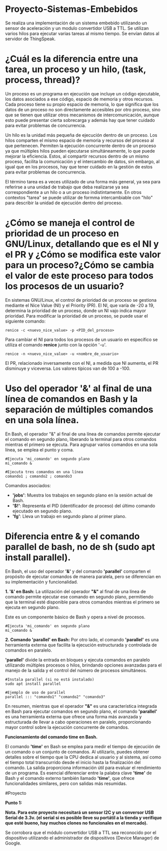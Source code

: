 # Proyecto-Sistemas-Embebidos

Se realiza una implementación de un sistema embebido utilizando un sensor de aceleración y un modulo convertidor USB a TTL. Se utilizan varios hilos para ejecutar varias tareas al mismo tiempo. Se envían datos al servidor de ThingSpeak.

# ¿Cuál es la diferencia entre una tarea, un proceso y un hilo, (task, process, thread)?

Un proceso es un programa en ejecución que incluye un código ejecutable, los datos asociados a ese código, espacio de memoria y otros recursos. Cada proceso tiene su propio espacio de memoria, lo que significa que los datos de un proceso no son directamente accesibles por otro proceso, sino que se tienen que utilizar otros mecanismos de intercomunicación, aunque esto puede presentar cierta sobrecarga y además hay que tener cuidado para evitar problemas de concurrencia.

Un hilo es la unidad más pequeña de ejecución dentro de un proceso. Los hilos comparten el mismo espacio de memoria y recursos del proceso al que pertenecen. Permiten la ejecución concurrente dentro de un proceso ya que múltiples hilos pueden ejecutarse simultáneamente, lo que puede mejorar la eficiencia. Estos, al compartir recursos dentro de un mismo proceso, facilita la comunicación y el intercambio de datos, sin embargo, al igual que en los procesos, hay que tener cuidado en la gestión de estos para evitar problemas de concurrencia.

El término tarea es a veces utilizado de una forma más general, ya sea para referirse a una unidad de trabajo que deba realizarse ya sea correspondiente a un hilo o a un proceso indistintamente. En otros contextos "tarea" se puede utilizar de formma intercambiable con "hilo" para describir la unidad de ejecución dentro del proceso.

# ¿Cómo se maneja el control de prioridad de un proceso en GNU/Linux, detallando que es el NI y el PR y ¿Cómo se modifica este valor para un proceso?¿Cómo se cambia el valor de este proceso para todos los procesos de un usuario?

En sistemas GNU/Linux, el control de prioridad de un proceso se gestiona mediante el Nice Value (NI) y el Priority (PR). El NI, que varía de -20 a 19, determina la prioridad de un proceso, donde un NI vajo indica mayor prioridad. Para modificar la prioridad de un proceso, se puede usar el siguiente comando: 

    renice -c <nuevo_nice_value> -p <PID_del_proceso>
    
Para cambiar el NI para todos los procesos de un usuario en específico se utiliza el comando **renice** junto con la opción '-u'.

    renice -n <nuevo_nice_value> -u <nombre_de_usuario>

El PR, relacionado inversamente con el NI, a medida que NI aumenta, el PR disminuye y viceversa. Los valores típicos van de 100 a -100.

# Uso del operador '&' al final de una línea de comandos en Bash y la separación de múltiples comandos en una sola línea.

En Bash, el operador "&" al final de una línea de comandos permite ejecutar el comando en segundo plano, liberando la terminal para otros comandos mientras el primero se ejecuta. Para agrupar varios comandos en una sola línea, se emplea el punto y coma.

    #Ejecuta 'mi_comando' en segundo plano
    mi_comando &

    #Ejecuta tres comandos en una línea
    comando1 ; comando2 ; comando3

Comandos asociados:

- **'jobs'**: Muestra los trabajos en segundo plano en la sesión actual de Bash.
- **'$!'**: Representa el PID (identificador de proceso) del último comando ejecutado en segundo plano.
- **'fg'**: Lleva un trabajo en segundo plano al primer plano.

# Diferencia entre & y el comando parallel de bash, no de sh (sudo apt install parallel).

En Bash, el uso del operador **'&'** y del comando **'parallel'** comparten el propósito de ejecutar comandos de manera paralela, pero se diferencian en su implementación y funcionalidad.

**1. '&' en Bash:** 
La utilización del operador **"&"** al final de una línea de comando permite ejecutar ese comando en segundo plano, permitiendo que la terminal esté disponible para otros comandos mientras el primero se ejecuta en segundo plano. 

Este es un componente básico de Bash y opera a nivel de procesos. 

    #Ejecuta 'mi_comando' en segundo plano
    mi_comando &

**2. Comando 'parallel' en Bash:**
Por otro lado, el comando **'parallel'** es una herramienta externa que facilita la ejecución estructurada y controlada de comandos en paralelo.

**'parallel'** divide la entrada en bloques y ejecuta comandos en paralelo utilizando múltiples procesos o hilos, brindando opciones avanzadas para el manejo de la salida y el control del número de procesos simultáneos.

    #Instala parallel (si no está instalado)
    sudo apt install parallel

    #Ejemplo de uso de parallel
    parallel ::: "comando1" "comando2" "comando3"

En resumen, mientras que el operador **"&"** es una característica integrada en Bash para ejecutar comandos en segundo plano, el comando **'parallel'** es una herramienta externa que ofrece una forma más avanzada y estructurada de llevar a cabo operaciones en paralelo, proporcionando mayor control sobre la ejecución concurrente de comandos.

**Funcionamiento del comando time en Bash.**

El comando **'time'** en Bash se emplea para medir el tiempo de ejecución de un comando o un conjunto de comandos. Al utilizarlo, puedes obtener detalles sobre el tiempo que la CPU dedica al usuario y al sistema, así como el tiempo total transcurrido desde el inicio hasta la finalización del comando. La salida proporciona información útil para evaluar el rendimiento de un programa. Es esencial diferenciar entre la palabra clave **'time'** de Bash y el comando externo también llamado **'time'**, que ofrece funcionalidades similares, pero con salidas más resumidas. 

#Proyecto

**Punto 1:**

**Nota. Para este proyecto necesitará un sensor I2C y un conversor USB Serial de 3.3v. (el serial si es posible lleve su portátil a la tienda y verifique que esté bueno, hay muchos clones no funcionales en el mercado).**

Se corrobora que el módulo convertidor USB a TTL sea reconocido por el dispositivo utilizando el administrador de dispositivos (Device Manager) de Google. 

